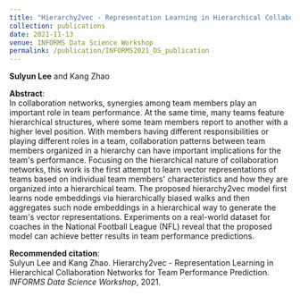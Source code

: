 ```yaml
---
title: "Hierarchy2vec - Representation Learning in Hierarchical Collaboration Networks for Team Performance Prediction"
collection: publications
date: 2021-11-13
venue: INFORMS Data Science Workshop
permalink: /publication/INFORMS2021_DS_publication
---
```

**Sulyun Lee** and Kang Zhao

**Abstract**: <br>
In collaboration networks, synergies among team members play an important role in team performance. At the same time, many teams feature hierarchical structures, where some team members report to another with a higher level position. With members having different responsibilities or playing different roles in a team, collaboration patterns between team members organized in a hierarchy can have important implications for the team's performance. Focusing on the hierarchical nature of collaboration networks, this work is the first attempt to learn vector representations of teams based on individual team members' characteristics and how they are organized into a hierarchical team. The proposed hierarchy2vec model first learns node embeddings via hierarchically biased walks and then aggregates such node embeddings in a hierarchical way to generate the team's vector representations. Experiments on a real-world dataset for coaches in the National Football League (NFL) reveal that the proposed model can achieve better results in team performance predictions.

**Recommended citation**: <br>
Sulyun Lee and Kang Zhao. Hierarchy2vec - Representation Learning in Hierarchical Collaboration Networks for Team Performance Prediction. *INFORMS Data Science Workshop*, 2021.
